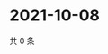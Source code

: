 # 2021-10-08

共 0 条

<!-- BEGIN WEIBO -->
<!-- 最后更新时间 Fri Oct 08 2021 18:15:46 GMT+0800 (China Standard Time) -->

<!-- END WEIBO -->

